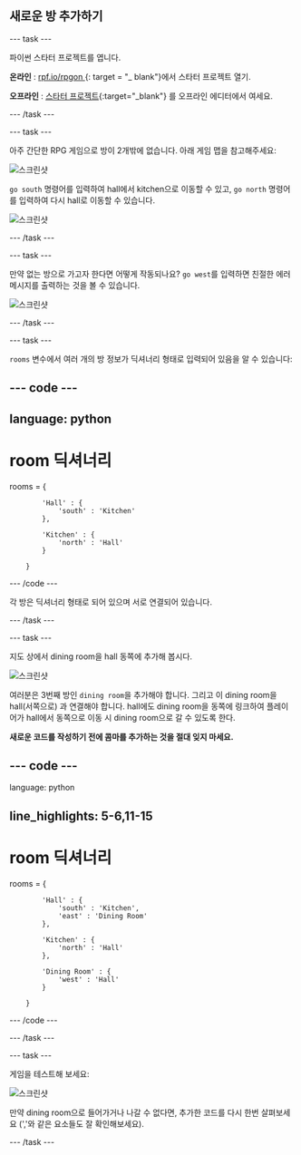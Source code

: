 ## 새로운 방 추가하기

\--- task \---

파이썬 스타터 프로젝트를 엽니다.

**온라인** : [ rpf.io/rpgon ](http://rpf.io/rpgon) {: target = "_ blank"}에서 스타터 프로젝트 열기.

**오프라인** : [스타터 프로젝트](http://rpf.io/p/en/rpg-go){:target="_blank"} 를 오프라인 에디터에서 여세요.

\--- /task \---

\--- task \---

아주 간단한 RPG 게임으로 방이 2개밖에 없습니다. 아래 게임 맵을 참고해주세요:

![스크린샷](images/rpg-map1.png)

`go south` 명령어를 입력하여 hall에서 kitchen으로 이동할 수 있고, `go north` 명령어를 입력하여 다시 hall로 이동할 수 있습니다.

![스크린샷](images/rpg-controls.png)

\--- /task \---

\--- task \---

만약 없는 방으로 가고자 한다면 어떻게 작동되나요? `go west`를 입력하면 친절한 에러 메시지를 출력하는 것을 볼 수 있습니다.

![스크린샷](images/rpg-error.png)

\--- /task \---

\--- task \---

`rooms` 변수에서 여러 개의 방 정보가 딕셔너리 형태로 입력되어 있음을 알 수 있습니다:

## \--- code \---

## language: python

# room 딕셔너리

rooms = {

            'Hall' : {
                'south' : 'Kitchen'
            },
    
            'Kitchen' : {
                'north' : 'Hall'
            }
    
        }
    

\--- /code \---

각 방은 딕셔너리 형태로 되어 있으며 서로 연결되어 있습니다.

\--- /task \---

\--- task \---

지도 상에서 dining room을 hall 동쪽에 추가해 봅시다.

![스크린샷](images/rpg-dining.png)

여러분은 3번째 방인 `dining room`을 추가해야 합니다. 그리고 이 dining room을 hall(서쪽으로) 과 연결해야 합니다. hall에도 dining room을 동쪽에 링크하여 플레이어가 hall에서 동쪽으로 이동 시 dining room으로 갈 수 있도록 한다.

**새로운 코드를 작성하기 전에 콤마를 추가하는 것을 절대 잊지 마세요.**

## \--- code \---

language: python

## line_highlights: 5-6,11-15

# room 딕셔너리

rooms = {

            'Hall' : {
                'south' : 'Kitchen',
                'east' : 'Dining Room'
            },
    
            'Kitchen' : {
                'north' : 'Hall'
            },
    
            'Dining Room' : {
                'west' : 'Hall'
            }
    
        }
    

\--- /code \---

\--- /task \---

\--- task \---

게임을 테스트해 보세요:

![스크린샷](images/rpg-dining-test.png)

만약 dining room으로 들어가거나 나갈 수 없다면, 추가한 코드를 다시 한번 살펴보세요 (','와 같은 요소들도 잘 확인해보세요).

\--- /task \---